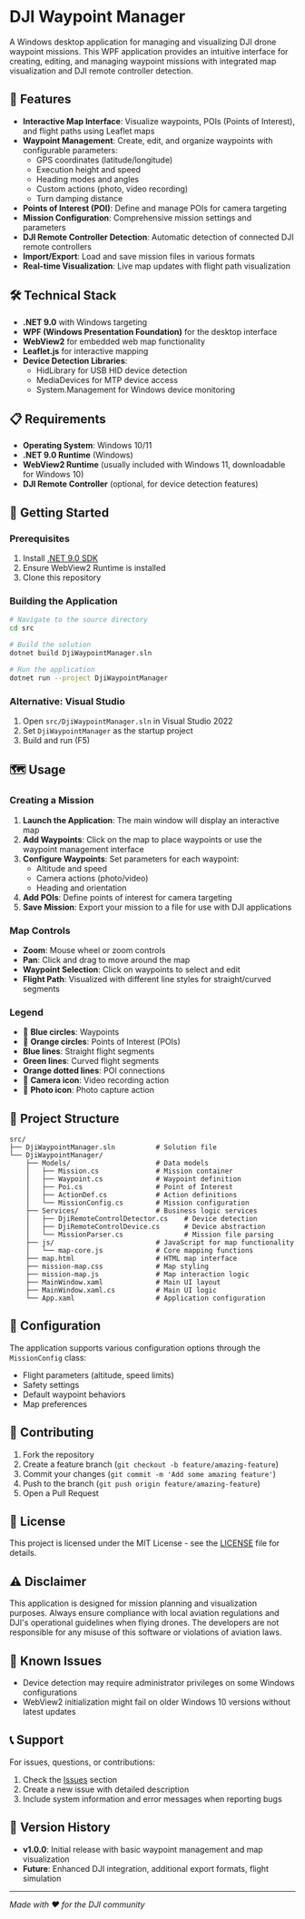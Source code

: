 # DJI Waypoint Manager

A Windows desktop application for managing and visualizing DJI drone waypoint missions. This WPF application provides an intuitive interface for creating, editing, and managing waypoint missions with integrated map visualization and DJI remote controller detection.

## 🚁 Features

- **Interactive Map Interface**: Visualize waypoints, POIs (Points of Interest), and flight paths using Leaflet maps
- **Waypoint Management**: Create, edit, and organize waypoints with configurable parameters:
  - GPS coordinates (latitude/longitude)
  - Execution height and speed
  - Heading modes and angles
  - Custom actions (photo, video recording)
  - Turn damping distance
- **Points of Interest (POI)**: Define and manage POIs for camera targeting
- **Mission Configuration**: Comprehensive mission settings and parameters
- **DJI Remote Controller Detection**: Automatic detection of connected DJI remote controllers
- **Import/Export**: Load and save mission files in various formats
- **Real-time Visualization**: Live map updates with flight path visualization

## 🛠️ Technical Stack

- **.NET 9.0** with Windows targeting
- **WPF (Windows Presentation Foundation)** for the desktop interface
- **WebView2** for embedded web map functionality
- **Leaflet.js** for interactive mapping
- **Device Detection Libraries**:
  - HidLibrary for USB HID device detection
  - MediaDevices for MTP device access
  - System.Management for Windows device monitoring

## 📋 Requirements

- **Operating System**: Windows 10/11
- **.NET 9.0 Runtime** (Windows)
- **WebView2 Runtime** (usually included with Windows 11, downloadable for Windows 10)
- **DJI Remote Controller** (optional, for device detection features)

## 🚀 Getting Started

### Prerequisites

1. Install [.NET 9.0 SDK](https://dotnet.microsoft.com/download/dotnet/9.0)
2. Ensure WebView2 Runtime is installed
3. Clone this repository

### Building the Application

```bash
# Navigate to the source directory
cd src

# Build the solution
dotnet build DjiWaypointManager.sln

# Run the application
dotnet run --project DjiWaypointManager
```

### Alternative: Visual Studio

1. Open `src/DjiWaypointManager.sln` in Visual Studio 2022
2. Set `DjiWaypointManager` as the startup project
3. Build and run (F5)

## 🗺️ Usage

### Creating a Mission

1. **Launch the Application**: The main window will display an interactive map
2. **Add Waypoints**: Click on the map to place waypoints or use the waypoint management interface
3. **Configure Waypoints**: Set parameters for each waypoint:
   - Altitude and speed
   - Camera actions (photo/video)
   - Heading and orientation
4. **Add POIs**: Define points of interest for camera targeting
5. **Save Mission**: Export your mission to a file for use with DJI applications

### Map Controls

- **Zoom**: Mouse wheel or zoom controls
- **Pan**: Click and drag to move around the map
- **Waypoint Selection**: Click on waypoints to select and edit
- **Flight Path**: Visualized with different line styles for straight/curved segments

### Legend

- 🔵 **Blue circles**: Waypoints
- 🔴 **Orange circles**: Points of Interest (POIs)
- **Blue lines**: Straight flight segments
- **Green lines**: Curved flight segments
- **Orange dotted lines**: POI connections
- 🎥 **Camera icon**: Video recording action
- 📸 **Photo icon**: Photo capture action

## 📁 Project Structure

```
src/
├── DjiWaypointManager.sln          # Solution file
└── DjiWaypointManager/
    ├── Models/                     # Data models
    │   ├── Mission.cs              # Mission container
    │   ├── Waypoint.cs             # Waypoint definition
    │   ├── Poi.cs                  # Point of Interest
    │   ├── ActionDef.cs            # Action definitions
    │   └── MissionConfig.cs        # Mission configuration
    ├── Services/                   # Business logic services
    │   ├── DjiRemoteControlDetector.cs    # Device detection
    │   ├── DjiRemoteControlDevice.cs      # Device abstraction
    │   └── MissionParser.cs               # Mission file parsing
    ├── js/                         # JavaScript for map functionality
    │   └── map-core.js             # Core mapping functions
    ├── map.html                    # HTML map interface
    ├── mission-map.css             # Map styling
    ├── mission-map.js              # Map interaction logic
    ├── MainWindow.xaml             # Main UI layout
    ├── MainWindow.xaml.cs          # Main UI logic
    └── App.xaml                    # Application configuration
```

## 🔧 Configuration

The application supports various configuration options through the `MissionConfig` class:

- Flight parameters (altitude, speed limits)
- Safety settings
- Default waypoint behaviors
- Map preferences

## 🤝 Contributing

1. Fork the repository
2. Create a feature branch (`git checkout -b feature/amazing-feature`)
3. Commit your changes (`git commit -m 'Add some amazing feature'`)
4. Push to the branch (`git push origin feature/amazing-feature`)
5. Open a Pull Request

## 📝 License

This project is licensed under the MIT License - see the [LICENSE](LICENSE) file for details.

## ⚠️ Disclaimer

This application is designed for mission planning and visualization purposes. Always ensure compliance with local aviation regulations and DJI's operational guidelines when flying drones. The developers are not responsible for any misuse of this software or violations of aviation laws.

## 🐛 Known Issues

- Device detection may require administrator privileges on some Windows configurations
- WebView2 initialization might fail on older Windows 10 versions without latest updates

## 📞 Support

For issues, questions, or contributions:

1. Check the [Issues](../../issues) section
2. Create a new issue with detailed description
3. Include system information and error messages when reporting bugs

## 🔄 Version History

- **v1.0.0**: Initial release with basic waypoint management and map visualization
- **Future**: Enhanced DJI integration, additional export formats, flight simulation

---

*Made with ❤️ for the DJI community*